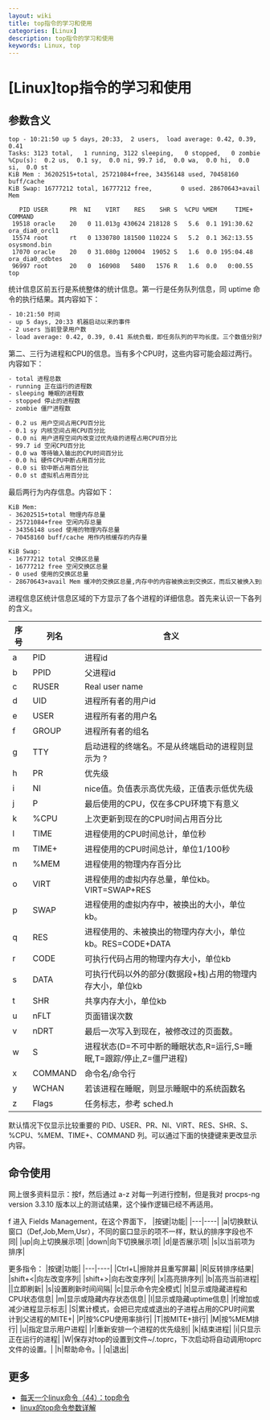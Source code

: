 ```yaml
---
layout: wiki
title: top指令的学习和使用
categories: [Linux]
description: top指令的学习和使用
keywords: Linux, top
---
```


# [Linux]top指令的学习和使用

## 参数含义

```shell
top - 10:21:50 up 5 days, 20:33,  2 users,  load average: 0.42, 0.39, 0.41
Tasks: 3123 total,   1 running, 3122 sleeping,   0 stopped,   0 zombie
%Cpu(s):  0.2 us,  0.1 sy,  0.0 ni, 99.7 id,  0.0 wa,  0.0 hi,  0.0 si,  0.0 st
KiB Mem : 36202515+total, 25721084+free, 34356148 used, 70458160 buff/cache
KiB Swap: 16777212 total, 16777212 free,        0 used. 28670643+avail Mem

   PID USER      PR  NI    VIRT    RES    SHR S  %CPU %MEM     TIME+ COMMAND
 19518 oracle    20   0 11.013g 430624 218128 S   5.6  0.1 191:30.62 ora_dia0_orcl1
 15574 root      rt   0 1330780 181500 110224 S   5.2  0.1 362:13.55 osysmond.bin
 17070 oracle    20   0 31.080g 120004  19052 S   1.6  0.0 195:04.48 ora_dia0_cdbtes
 96997 root      20   0  160908   5480   1576 R   1.6  0.0   0:00.55 top
```

统计信息区前五行是系统整体的统计信息。第一行是任务队列信息，同 uptime 命令的执行结果。其内容如下：

```txt
- 10:21:50 时间
- up 5 days, 20:33 机器启动以来的事件
- 2 users 当前登录用户数
- load average: 0.42, 0.39, 0.41 系统负载，即任务队列的平均长度。三个数值分别为 1分钟、5分钟、15分钟前到现在的平均值。
```

第二、三行为进程和CPU的信息。当有多个CPU时，这些内容可能会超过两行。内容如下：

```txt
- total 进程总数
- running 正在运行的进程数
- sleeping 睡眠的进程数
- stopped 停止的进程数
- zombie 僵尸进程数

- 0.2 us 用户空间占用CPU百分比
- 0.1 sy 内核空间占用CPU百分比
- 0.0 ni 用户进程空间内改变过优先级的进程占用CPU百分比
- 99.7 id 空闲CPU百分比
- 0.0 wa 等待输入输出的CPU时间百分比
- 0.0 hi 硬件CPU中断占用百分比
- 0.0 si 软中断占用百分比
- 0.0 st 虚拟机占用百分比
```

最后两行为内存信息。内容如下：

```txt
KiB Mem:
- 36202515+total 物理内存总量
- 25721084+free 空闲内存总量
- 34356148 used 使用的物理内存总量
- 70458160 buff/cache 用作内核缓存的内存量

KiB Swap:
- 16777212 total 交换区总量
- 16777212 free 空闲交换区总量
- 0 used 使用的交换区总量
- 28670643+avail Mem 缓冲的交换区总量,内存中的内容被换出到交换区，而后又被换入到内存，但使用过的交换区尚未被覆盖，该数值即为这些内容已存在于内存中的交换区的大小,相应的内存再次被换出时可不必再对交换区写入。
```

进程信息区统计信息区域的下方显示了各个进程的详细信息。首先来认识一下各列的含义。

|序号|列名|含义|
|---|---|----|
|a|PID|进程id|
|b|PPID|父进程id|
|c|RUSER|Real user name|
|d|UID|进程所有者的用户id|
|e|USER|进程所有者的用户名|
|f|GROUP|进程所有者的组名|
|g|TTY|启动进程的终端名。不是从终端启动的进程则显示为 ?|
|h|PR|优先级|
|i|NI|nice值。负值表示高优先级，正值表示低优先级|
|j|P|最后使用的CPU，仅在多CPU环境下有意义|
|k|%CPU|上次更新到现在的CPU时间占用百分比|
|l|TIME|进程使用的CPU时间总计，单位秒|
|m|TIME+|进程使用的CPU时间总计，单位1/100秒|
|n|%MEM|进程使用的物理内存百分比|
|o|VIRT|进程使用的虚拟内存总量，单位kb。VIRT=SWAP+RES|
|p|SWAP|进程使用的虚拟内存中，被换出的大小，单位kb。|
|q|RES|进程使用的、未被换出的物理内存大小，单位kb。RES=CODE+DATA|
|r|CODE|可执行代码占用的物理内存大小，单位kb|
|s|DATA|可执行代码以外的部分(数据段+栈)占用的物理内存大小，单位kb|
|t|SHR|共享内存大小，单位kb|
|u|nFLT|页面错误次数|
|v|nDRT|最后一次写入到现在，被修改过的页面数。|
|w|S|进程状态(D=不可中断的睡眠状态,R=运行,S=睡眠,T=跟踪/停止,Z=僵尸进程)|
|x|COMMAND|命令名/命令行|
|y|WCHAN|若该进程在睡眠，则显示睡眠中的系统函数名|
|z|Flags|任务标志，参考 sched.h|

默认情况下仅显示比较重要的 PID、USER、PR、NI、VIRT、RES、SHR、S、%CPU、%MEM、TIME+、COMMAND 列。可以通过下面的快捷键来更改显示内容。 

## 命令使用

网上很多资料显示：按f，然后通过 a-z 对每一列进行控制，但是我对 procps-ng version 3.3.10 版本以上的测试结果，这个操作逻辑已经不再适用。

f 进入 Fields Management，在这个界面下，
|按键|功能|
|---|----|
|a|切换默认窗口（Def,Job,Mem,Usr），不同的窗口显示的项不一样，默认的排序字段也不同|
|up|向上切换展示项|
|down|向下切换展示项|
|d|是否展示项|
|s|以当前项为排序|

更多指令：
|按键|功能|
|---|----|
|Ctrl+L|擦除并且重写屏幕|
|R|反转排序结果|
|shift+<|向左改变序列|
|shift+>|向右改变序列|
|x|高亮排序列|
|b|高亮当前进程|
|<Space>|立即刷新|
|s|设置刷新时间间隔|
|c|显示命令完全模式|
|t|显示或隐藏进程和CPU状态信息|
|m|显示或隐藏内存状态信息|
|l|显示或隐藏uptime信息|
|f|增加或减少进程显示标志|
|S|累计模式，会把已完成或退出的子进程占用的CPU时间累计到父进程的MITE+|
|P|按%CPU使用率排行|
|T|按MITE+排行|
|M|按%MEM排行|
|u|指定显示用户进程|
|r|重新安排一个进程的优先级别|
|k|结束进程|
|i|只显示正在运行的进程|
|W|保存对top的设置到文件~/.toprc，下次启动将自动调用toprc文件的设置。|
|h|帮助命令。|
|q|退出|

## 更多

- [每天一个linux命令（44）：top命令](https://www.cnblogs.com/peida/archive/2012/12/24/2831353.html)
- [linux的top命令参数详解](https://www.cnblogs.com/ggjucheng/archive/2012/01/08/2316399.html)

